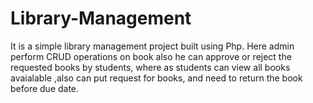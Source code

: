 # Library-Management
It is a simple library management project built using Php.
Here admin perform CRUD operations on book also he can approve or reject the requested books by students,
where as students can view all books avaialable ,also can put request for books, and need to return the book before due date.
